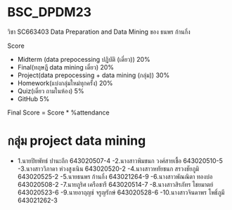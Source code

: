# BSC_DPDM23
วิชา SC663403 Data Preparation and Data Mining ของ ธนพร ก้านกิ่ง

Score
- Midterm (data prepocessing ปฏิบัติ (เดี่ยว)) 20%
- Final(ทฤษฎี data mining เดี่ยว) 20%
- Project(data prepocessing + data mining (กลุ่ม)) 30%
- Homework(แบ่งกลุ่มใหม่ทุกครั้ง) 20%
- Quiz(เดี่ยว ถามในห้อง) 5%
- GitHub 5%
 
Final Score = Score * %attendance

# กลุ่ม project data mining
 - 1.นายปิยพัทธ์ ปานะถึก 643020507-4
 -2.นางสาวพิมชนก วงศ์สายเชื้อ 643020510-5
 -3.นางสาววิภาดา ห่วงสูงเนิน 643020520-2
 -4.นางสาวหทัยชนก สรวงชัยภูมิ 643020525-2
 -5.นายธนพร ก้านกิ่ง 643021264-9
 -6.นางสาวพัณณิตา ทองบ่อ 643020508-2
 -7.นายภูริศ เครือชารี 643020514-7
 -8.นางสาวสิรภัทร ไชยมาตย์ 643020523-6
 -9.นายอาฤญช์ จรูญรักษ์ 643020528-6
 -10.นางสาวจินดาพร โพธิ์ภูมี  643021262-3
